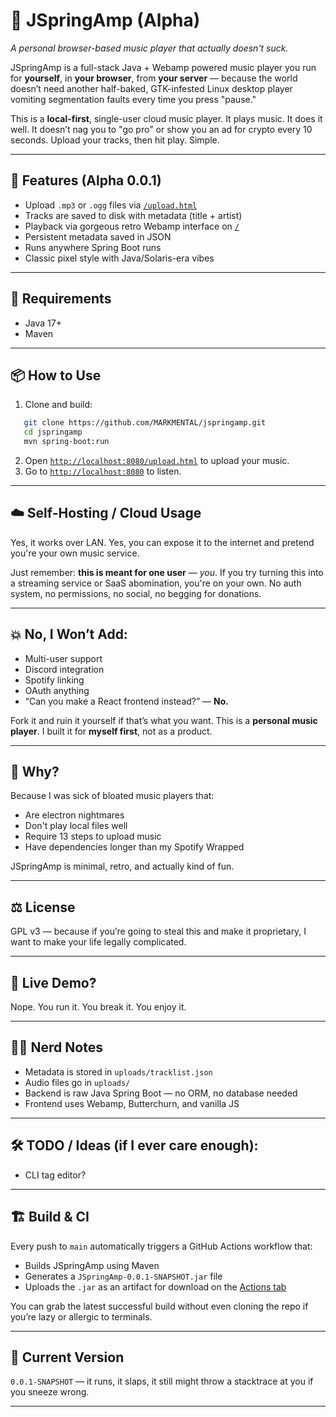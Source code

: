 # 🎵 JSpringAmp (Alpha)  
*A personal browser-based music player that actually doesn't suck.*

JSpringAmp is a full-stack Java + Webamp powered music player you run for **yourself**, in **your browser**, from **your server** — because the world doesn’t need another half-baked, GTK-infested Linux desktop player vomiting segmentation faults every time you press "pause."

This is a **local-first**, single-user cloud music player. It plays music. It does it well. It doesn’t nag you to "go pro" or show you an ad for crypto every 10 seconds. Upload your tracks, then hit play. Simple.

---

## 🚀 Features (Alpha 0.0.1)
- Upload `.mp3` or `.ogg` files via [`/upload.html`](http://localhost:8080/upload.html)
- Tracks are saved to disk with metadata (title + artist)
- Playback via gorgeous retro Webamp interface on [`/`](http://localhost:8080)
- Persistent metadata saved in JSON
- Runs anywhere Spring Boot runs
- Classic pixel style with Java/Solaris-era vibes

---

## 💾 Requirements

- Java 17+
- Maven

---

## 📦 How to Use

1. Clone and build:

```bash
   git clone https://github.com/MARKMENTAL/jspringamp.git
   cd jspringamp
   mvn spring-boot:run
```

2. Open [`http://localhost:8080/upload.html`](http://localhost:8080/upload.html) to upload your music.
3. Go to [`http://localhost:8080`](http://localhost:8080) to listen.

---

## ☁️ Self-Hosting / Cloud Usage

Yes, it works over LAN. Yes, you can expose it to the internet and pretend you're your own music service.

Just remember: **this is meant for one user** — *you*.
If you try turning this into a streaming service or SaaS abomination, you're on your own.
No auth system, no permissions, no social, no begging for donations.

---

## 💥 No, I Won’t Add:

* Multi-user support
* Discord integration
* Spotify linking
* OAuth anything
* “Can you make a React frontend instead?” — **No.**

Fork it and ruin it yourself if that’s what you want. This is a **personal music player**. I built it for **myself first**, not as a product.

---

## 🧠 Why?

Because I was sick of bloated music players that:

* Are electron nightmares
* Don't play local files well
* Require 13 steps to upload music
* Have dependencies longer than my Spotify Wrapped

JSpringAmp is minimal, retro, and actually kind of fun.

---

## ⚖️ License

GPL v3 — because if you’re going to steal this and make it proprietary, I want to make your life legally complicated.

---

## 📡 Live Demo?

Nope. You run it. You break it. You enjoy it.

---

## 🧙‍♂️ Nerd Notes

* Metadata is stored in `uploads/tracklist.json`
* Audio files go in `uploads/`
* Backend is raw Java Spring Boot — no ORM, no database needed
* Frontend uses Webamp, Butterchurn, and vanilla JS

---

## 🛠️ TODO / Ideas (if I ever care enough):

* CLI tag editor?

---

## 🏗️ Build & CI

Every push to `main` automatically triggers a GitHub Actions workflow that:

- Builds JSpringAmp using Maven
- Generates a `JSpringAmp-0.0.1-SNAPSHOT.jar` file
- Uploads the `.jar` as an artifact for download on the [Actions tab](https://github.com/MARKMENTAL/jspringamp/actions)

You can grab the latest successful build without even cloning the repo if you’re lazy or allergic to terminals.

---

## 🧪 Current Version

`0.0.1-SNAPSHOT` — it runs, it slaps, it still might throw a stacktrace at you if you sneeze wrong.

---

